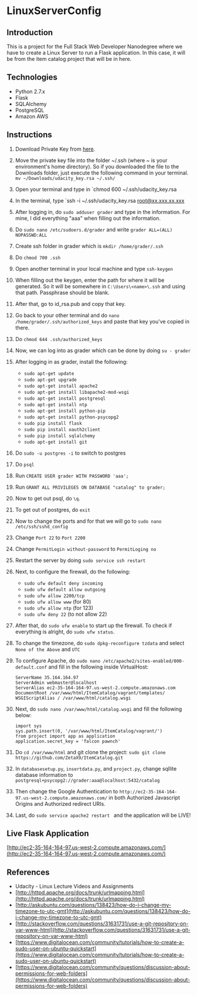 # LinuxServerConfig

## Introduction

This is a project for the Full Stack Web Developer Nanodegree
where we have to create a Linux Server to run a Flask application.
In this case, it will be from the item catalog project that will
be in here.

## Technologies
- Python 2.7.x
- Flask
- SQLAlchemy
- PostgreSQL
- Amazon AWS


## Instructions

1. Download Private Key from [here](https://www.udacity.com/account#!/development_environment).
2. Move the private key file into the folder ~/.ssh (where ~ is your environment's home directory). So if you downloaded the file to the Downloads folder, just execute the following command in your terminal.
`mv ~/Downloads/udacity_key.rsa ~/.ssh/`
3. Open your terminal and type in `chmod 600 ~/.ssh/udacity_key.rsa
4. In the terminal, type `ssh -i ~/.ssh/udacity_key.rsa root@xx.xxx.xx.xxx
5. After logging in, do `sudo adduser grader` and type in the information.
For mine, I did everything "aaa" when filling out the information.
6. Do `sudo nano /etc/sudoers.d/grader` and write `grader ALL=(ALL) NOPASSWD:ALL`
7. Create ssh folder in grader which is `mkdir /home/grader/.ssh`
8. Do `chmod 700 .ssh`
9. Open another terminal in your local machine and type `ssh-keygen`
10. When filling out the keygen, enter the path for where it will be generated.
So it will be somewhere in `C:\Users\<name>\.ssh` and using that path. Passphrase should be blank.
11. After that, go to id_rsa.pub and copy that key.
12. Go back to your other terminal and do `nano /home/grader/.ssh/authorized_keys`
and paste that key you've copied in there.
13. Do `chmod 644 .ssh/authorized_keys`
14. Now, we can log into as grader which can be done by doing `su - grader`
15. After logging in as grader, install the following:
    
    - `sudo apt-get update`
    - `sudo apt-get upgrade`
    - `sudo apt-get install apache2`
    - `sudo apt-get install libapache2-mod-wsgi`
    - `sudo apt-get install postgresql`
    - `sudo apt-get install ntp`
    - `sudo apt-get install python-pip`
    - `sudo apt-get install python-psycopg2`
    - `sudo pip install flask`
    - `sudo pip install oauth2client`
    - `sudo pip install sqlalchemy`
    - `sudo apt-get install git`
16. Do `sudo -u postgres -i` to switch to postgres
17. Do `psql`
18. Run `CREATE USER grader WITH PASSWORD 'aaa';`
19. Run `GRANT ALL PRIVILEGES ON DATABASE "catalog" to grader;`
20. Now to get out psql, do `\q`.
21. To get out of postgres, do `exit`
22. Now to change the ports and for that we will go to `sudo nano /etc/ssh/sshd_config`
23. Change `Port 22` to `Port 2200`
24. Change `PermitLogin without-password` to `PermitLoging no`
25. Restart the server by doing `sudo service ssh restart`
26. Next, to configure the firewall, do the following:
    - `sudo ufw default deny incoming`
    - `sudo ufw default allow outgoing`
    - `sudo ufw allow 2200/tcp`
    - `sudo ufw allow www` (for 80)
    - `sudo ufw allow ntp` (for 123)
    - `sudo ufw deny 22` (to not allow 22)
27. After that, do `sudo ufw enable` to start up the firewall. To check
if everything is alright, do `sudo ufw status`.
28. To change the timezone, do `sudo dpkg-reconfigure tzdata` and select
`None of the Above` and `UTC`
29. To configure Apache, do `sudo nano /etc/apache2/sites-enabled/000-default.conf` and
fill in the following inside VirtualHost:

        ServerName 35.164.164.97
        ServerAdmin webmaster@localhost
        ServerAlias ec2-35-164-164-97.us-west-2.compute.amazonaws.com
        DocumentRoot /var/www/html/ItemCatalog/vagrant/templates/
        WSGIScriptAlias / /var/www/html/catalog.wsgi
30. Next, do `sudo nano /var/www/html/catalog.wsgi` and fill
the following below:

        import sys
        sys.path.insert(0, '/var/www/html/ItemCatalog/vagrant/')
        from project import app as application
        application.secret_key = 'falcon pawnch'
31. Do `cd /var/www/html` and git clone the project: 
`sudo git clone https://github.com/ZetaX9/ItemCatalog.git`
32. In `databasesetup.py`, `insertdata.py`, and `project.py`,
change sqllite database information to `postgresql+psycopg2://grader:aaa@localhost:5432/catalog`
33. Then change the Google Authentication to `http://ec2-35-164-164-97.us-west-2.compute.amazonaws.com/`
in both Authorized Javascript Origins and Authorized redirect URIs.
34. Last, do `sudo service apache2 restart ` and the application will be LIVE!

## Live Flask Application

[http://ec2-35-164-164-97.us-west-2.compute.amazonaws.com/](http://ec2-35-164-164-97.us-west-2.compute.amazonaws.com/)

## References

- Udacity - Linux Lecture Videos and Assignments
- [http://httpd.apache.org/docs/trunk/urlmapping.html](http://httpd.apache.org/docs/trunk/urlmapping.html)
- [http://askubuntu.com/questions/138423/how-do-i-change-my-timezone-to-utc-gmt](http://askubuntu.com/questions/138423/how-do-i-change-my-timezone-to-utc-gmt)
- [http://stackoverflow.com/questions/31631731/use-a-git-repository-on-var-www-html](http://stackoverflow.com/questions/31631731/use-a-git-repository-on-var-www-html)
- [https://www.digitalocean.com/community/tutorials/how-to-create-a-sudo-user-on-ubuntu-quickstart](https://www.digitalocean.com/community/tutorials/how-to-create-a-sudo-user-on-ubuntu-quickstart)
- [https://www.digitalocean.com/community/questions/discussion-about-permissions-for-web-folders](https://www.digitalocean.com/community/questions/discussion-about-permissions-for-web-folders)